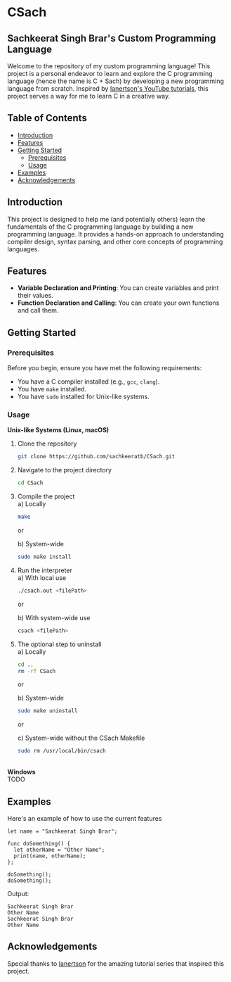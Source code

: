 # CSach
## Sachkeerat Singh Brar's Custom Programming Language

Welcome to the repository of my custom programming language! This project is a personal endeavor to learn and explore the C programming language (hence the name is C + Sach) by developing a new programming language from scratch. Inspired by [Ianertson's YouTube tutorials](https://www.youtube.com/@helloworldcode), this project serves a way for me to learn C in a creative way.

## Table of Contents

- [Introduction](#introduction)
- [Features](#features)
- [Getting Started](#getting-started)
  - [Prerequisites](#prerequisites)
  - [Usage](#usage)
- [Examples](#examples)
- [Acknowledgements](#acknowledgements)

## Introduction

This project is designed to help me (and potentially others) learn the fundamentals of the C programming language by building a new programming language. It provides a hands-on approach to understanding compiler design, syntax parsing, and other core concepts of programming languages.

## Features

- **Variable Declaration and Printing**: You can create variables and print their values.
- **Function Declaration and Calling**: You can create your own functions and call them.

## Getting Started

### Prerequisites

Before you begin, ensure you have met the following requirements:

- You have a C compiler installed (e.g., `gcc`, `clang`).
- You have `make` installed.
- You have `sudo` installed for Unix-like systems.

### Usage
**Unix-like Systems (Linux, macOS)**
1. Clone the repository
    ```sh
    git clone https://github.com/sachkeeratb/CSach.git
    ```
2. Navigate to the project directory
    ```sh
    cd CSach
    ```
3. Compile the project\
    a) Locally
    ```sh
    make
    ```

    or

    b) System-wide
    ```sh
    sudo make install
    ```
 
4. Run the interpreter\
    a) With local use
    ```sh
    ./csach.out <filePath>
    ```
    or

    b) With system-wide use
    ```sh
    csach <filePath>

5. The optional step to uninstall\
    a) Locally
    ```sh
    cd ..
    rm -rf CSach
    ```
    or

    b) System-wide
    ```sh
    sudo make uninstall
    ```
    
    or
    
    c) System-wide without the CSach Makefile
    ```sh
    sudo rm /usr/local/bin/csach
    ```
\
**Windows**\
TODO

## Examples

Here's an example of how to use the current features

```
let name = "Sachkeerat Singh Brar";

func doSomething() {
  let otherName = "Other Name";
  print(name, otherName);
};

doSomething();
doSomething();
```
Output:
```
Sachkeerat Singh Brar
Other Name
Sachkeerat Singh Brar
Other Name
```

## Acknowledgements
Special thanks to [Ianertson](https://www.youtube.com/@helloworldcode) for the amazing tutorial series that inspired this project.
